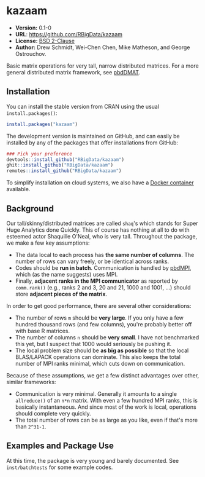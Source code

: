 # kazaam

* **Version:** 0.1-0
* **URL**: https://github.com/RBigData/kazaam
* **License:** [BSD 2-Clause](http://opensource.org/licenses/BSD-2-Clause)
* **Author:** Drew Schmidt, Wei-Chen Chen, Mike Matheson, and George Ostrouchov.

Basic matrix operations for very tall, narrow distributed matrices.  For a more general distributed matrix framework, see [pbdDMAT](https://cran.r-project.org/package=pbdDMAT).



## Installation

You can install the stable version from CRAN using the usual `install.packages()`:

```r
install.packages("kazaam")
```

The development version is maintained on GitHub, and can easily be installed by any of the packages that offer installations from GitHub:

```r
### Pick your preference
devtools::install_github("RBigData/kazaam")
ghit::install_github("RBigData/kazaam")
remotes::install_github("RBigData/kazaam")
```

To simplify installation on cloud systems, we also have a
[Docker container](https://github.com/RBigData/pbdr-kazaam) available.



## Background

Our tall/skinny/distributed matrices are called `shaq`'s which stands for Super Huge Analytics done Quickly.  This of course has nothing at all to do with esteemed actor Shaquille O'Neal, who is very tall.  Throughout the package, we make a few key assumptions:
* The data local to each process has **the same number of columns**.  The number of rows can vary freely, or be identical across ranks.
* Codes should be **run in batch**.  Communication is handled by [pbdMPI](https://cran.r-project.org/package=pbdMPI), which (as the name suggests) uses MPI.
* Finally, **adjacent ranks in the MPI communicator** as reported by `comm.rank()` (e.g., ranks 2 and 3, 20 and 21, 1000 and 1001, ...) should store **adjacent pieces of the matrix**.

In order to get good performance, there are several other considerations:

* The number of rows `m` should be **very large**.  If you only have a few hundred thousand rows (and few columns), you're probably better off with base R matrices.
* The number of columns `n` should be **very small**.  I have not benchmarked this yet, but I suspect that 1000 would seriously be pushing it.
* The local problem size should be **as big as possible** so that the local BLAS/LAPACK operations can dominate.  This also keeps the total number of MPI ranks minimal, which cuts down on communication.

Because of these assumptions, we get a few distinct advantages over other, similar frameworks:
* Communication is very minimal.  Generally it amounts to a single `allreduce()` of an `n*n` matrix.  With even a few hundred MPI ranks, this is basically instantaneous.  And since most of the work is local, operations should complete very quickly.
* The total number of rows can be as large as you like, even if that's more than `2^31-1`.



## Examples and Package Use

At this time, the package is very young and barely documented.  See `inst/batchtests` for some example codes.
